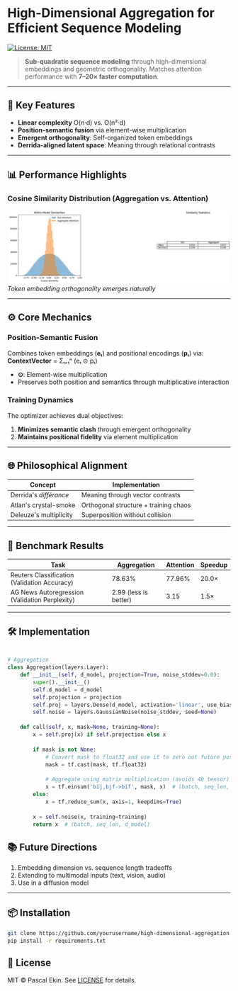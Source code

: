# High-Dimensional Aggregation for Efficient Sequence Modeling  

[![License: MIT](https://img.shields.io/badge/License-MIT-blue.svg)](LICENSE)  

> **Sub-quadratic sequence modeling** through high-dimensional embeddings and geometric orthogonality. Matches attention performance with **7–20× faster computation**.

---

## 🚀 Key Features  
- **Linear complexity** O(n·d) vs. O(n²·d)
- **Position-semantic fusion** via element-wise multiplication  
- **Emergent orthogonality**: Self-organized token embeddings  
- **Derrida-aligned latent space**: Meaning through relational contrasts  

---

## 📊 Performance Highlights  

### Cosine Similarity Distribution (Aggregation vs. Attention)  
![Cosine Similarity](media/histogram.png)  
*Token embedding orthogonality emerges naturally*

---

## ⚙️ Core Mechanics  

### Position-Semantic Fusion  
Combines token embeddings (**eₜ**) and positional encodings (**pₜ**) via:  
**ContextVector** = Σₜ₌₁ⁿ (eₜ ⊙ pₜ)  
- **⊙**: Element-wise multiplication  
- Preserves both position and semantics through multiplicative interaction  


### Training Dynamics  
The optimizer achieves dual objectives:  
1. **Minimizes semantic clash** through emergent orthogonality  
2. **Maintains positional fidelity** via element multiplication  

---

## 🌐 Philosophical Alignment  

| Concept               | Implementation                   | 
|-----------------------|-----------------------------------|
| Derrida's *différance*| Meaning through vector contrasts |
| Atlan's crystal-smoke | Orthogonal structure + training chaos |
| Deleuze's multiplicity| Superposition without collision   |

---

## 🧪 Benchmark Results  

| Task            | Aggregation | Attention | Speedup |  
|-----------------|-------------|-----------|---------|  
| Reuters Classification (Validation Accuracy) | 78.63%      | 77.96%     | 20.0×    |  
| AG News Autoregression (Validation Perplexity) | 2.99  (less is better)    | 3.15     | 1.5×     |  
---

## 🛠️ Implementation  
```python  

# Aggregation
class Aggregation(layers.Layer):
    def __init__(self, d_model, projection=True, noise_stddev=0.0):
        super().__init__()
        self.d_model = d_model
        self.projection = projection
        self.proj = layers.Dense(d_model, activation='linear', use_bias=False) if projection is not None else None
        self.noise = layers.GaussianNoise(noise_stddev, seed=None)
        
    def call(self, x, mask=None, training=None):
        x = self.proj(x) if self.projection else x
             
        if mask is not None:
            # Convert mask to float32 and use it to zero out future positions
            mask = tf.cast(mask, tf.float32)
            
            # Aggregate using matrix multiplication (avoids 4D tensor)
            x = tf.einsum('bij,bjf->bif', mask, x)  # (batch, seq_len, d_model*expansion)
        else:
            x = tf.reduce_sum(x, axis=1, keepdims=True)
            
        x = self.noise(x, training=training)
        return x  # (batch, seq_len, d_model)
```
## 📚 Future Directions  
1. Embedding dimension vs. sequence length tradeoffs  
2. Extending to multimodal inputs (text, vision, audio)
3. Use in a diffusion model

---

## 📦 Installation  
```bash  
git clone https://github.com/yourusername/high-dimensional-aggregation  
pip install -r requirements.txt  
```
## 📜 License  
MIT © Pascal Ekin. See [LICENSE](LICENSE) for details.  	
